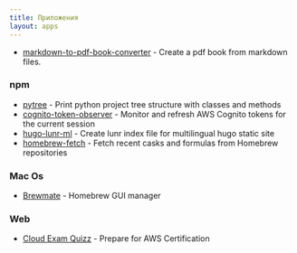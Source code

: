 ```yaml
---
title: Приложения
layout: apps
---
```



- [markdown-to-pdf-book-converter](https://github.com/romankurnovskii/markdown-to-pdf-book-converter) - Create a pdf book from markdown files.


### npm

- [pytree](https://www.npmjs.com/package/pytree) - Print python project tree structure with classes and methods
- [cognito-token-observer](https://www.npmjs.com/package/cognito-token-observer) - Monitor and refresh AWS Cognito tokens for the current session
- [hugo-lunr-ml](https://www.npmjs.com/package/hugo-lunr-ml) - Create lunr index file for multilingual hugo static site
- [homebrew-fetch](https://www.npmjs.com/package/homebrew-fetch) - Fetch recent casks and formulas from Homebrew repositories

### Mac Os

- [Brewmate](/en/apps/brewmate/) - Homebrew GUI manager

### Web

- [Cloud Exam Quizz](https://cloud-exam-prepare.com) - Prepare for AWS Certification
